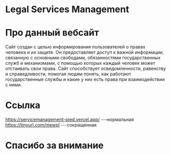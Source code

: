 # Legal Services Management
# Про данный вебсайт
Сайт создан с целью информирования пользователей о правах человека и их защите. Он предоставляет доступ к важной информации, связанную с основными свободами, обязанностями государственных служб и механизмами, с помощью которых каждый человек может отстаивать свои права. Сайт способствует осведомленности, равенству и справедливости, помогая людям понять, как работают государственные службы и какие у них есть права при взаимодействии с ними.
# Ссылка
https://servicemanagement-pied.vercel.app/ ---нормальная <br>
https://tinyurl.com/mewpl ---сокращенная<br>
# Спасибо за внимание
